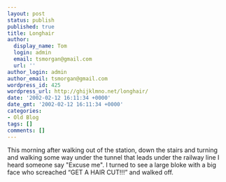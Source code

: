 ```yaml
---
layout: post
status: publish
published: true
title: Longhair
author:
  display_name: Tom
  login: admin
  email: tsmorgan@gmail.com
  url: ''
author_login: admin
author_email: tsmorgan@gmail.com
wordpress_id: 425
wordpress_url: http://ghijklmno.net/longhair/
date: '2002-02-12 16:11:34 +0000'
date_gmt: '2002-02-12 16:11:34 +0000'
categories:
- Old Blog
tags: []
comments: []
---
```

<!-- more -->

<p>This morning after walking out of the station, down the stairs and turning and walking some way under the tunnel that leads under the railway line I heard someone say "Excuse me". I turned to see a large bloke with a big face who screached &#8220;GET A HAIR CUT!!!&#8221; and walked off.</p>

